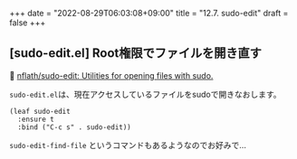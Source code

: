 +++
date = "2022-08-29T06:03:08+09:00"
title = "12.7. sudo-edit"
draft = false
+++
## [sudo-edit.el] Root権限でファイルを開き直す
🔗 [nflath/sudo-edit: Utilities for opening files with sudo.](https://github.com/nflath/sudo-edit)

`sudo-edit.el`は、現在アクセスしているファイルをsudoで開きなおします。

```elisp
(leaf sudo-edit
  :ensure t
  :bind ("C-c s" . sudo-edit))
```
`sudo-edit-find-file` というコマンドもあるようなのでお好みで…
